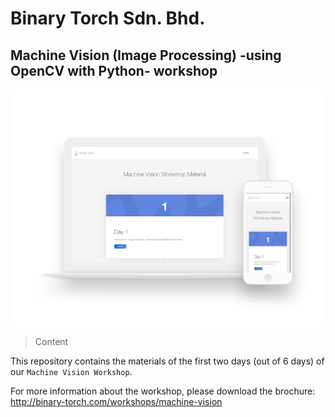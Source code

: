 # Binary Torch Sdn. Bhd.

## Machine Vision (Image Processing) -using OpenCV with Python- workshop

![preview](https://raw.githubusercontent.com/binary-torch/machine-vision-workshop/master/public/images/show.png)

> Content

This repository contains the materials of the first two days (out of 6 days) of our ```Machine Vision Workshop```.

For more information about the workshop, please download the brochure:
http://binary-torch.com/workshops/machine-vision
